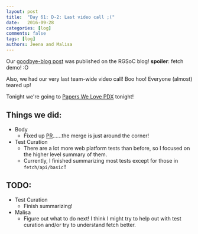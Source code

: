 ```yaml
---
layout: post
title:  "Day 61: D-2: Last video call ;("
date:   2016-09-28
categories: [log]
comments: false
tags: [log]
authors: Jeena and Malisa
---
```


Our [goodbye-blog post](http://railsgirlssummerofcode.org/blog/2016-09-28-almost-done-jammin) was published on the RGSoC blog! **spoiler**: fetch demo! :O

Also, we had our very last team-wide video call! Boo hoo! Everyone (almost) teared up!

Tonight we're going to [Papers We Love PDX](http://www.meetup.com/Papers-We-Love-PDX/) tonight!

## Things we did:
- Body
    - Fixed up [PR](https://github.com/servo/servo/pull/13345)......the merge is just around the corner!
- Test Curation
   - There are a lot more web platform tests than before, so I focused on the higher level summary of them.
   - Currently, I finished summarizing most tests except for those in `fetch/api/basic`!!

## TODO:
- Test Curation
    - Finish summarizing!
- Malisa
    - Figure out what to do next! I think I might try to help out with test curation and/or try to understand fetch better.
